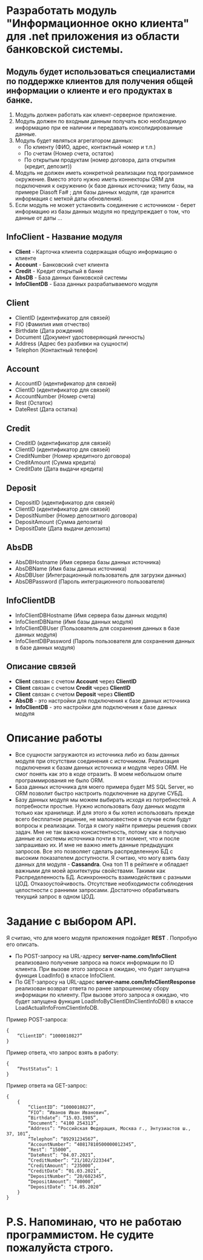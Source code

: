 # Разработать модуль "Информационное окно клиента" для .net приложения из области банковской системы.
## Модуль будет использоваться специалистами по поддержке клиентов для получения общей информации о клиенте и его продуктах в банке.

1. Модуль должен работать как клиент-серверное приложение.
2. Модуль должен по входным данным получать всю необходимую информацию при ее наличии и передавать консолидированные данные.
3. Модуль будет являться агрегатором данных:
	- По клиенту (ФИО, адрес, контактный номер и т.п.)
	- По счетам (Номер счета, остаток)
	- По открытым продуктам (номер договора, дата открытия (кредит, депозит))
4. Модуль не должен иметь конкретной реализации под программное окружение. Вместо этого нужно иметь коннекторы ORM для подключения к окружению (к базе данных источника; типу базы, на примере Diasoft Fa# ; для базы данных модуля, где хранится информация с меткой даты обновления).
5. Если модуль не может установить соединение с источником - берет информацию из базы данных модуля но предупреждает о том, что данные от даты ... 

## InfoClient - Название модуля
- **Client** - Карточка клиента содержащая общую информацию о клиенте
- **Account** - Банковский счет клиента
- **Credit** - Кредит открытый в банке
- **AbsDB** - База данных банковской системы
- **InfoClientDB** - База данных разрабатываемого модуля

## **Client**
- ClientID (идентификатор для связей)
- FIO (Фамилия имя отчество)
- Birthdate (Дата рождения)
- Document (Документ удостоверяющий личность)
- Address (Адрес без разбивки на сущности)
- Telephon (Контактный телефон)

## **Account**
- AccountID (идентификатор для связей)
- ClientID (идентификатор для связей)
- AccountNumber (Номер счета)
- Rest (Остаток)
- DateRest (Дата остатка)

## **Credit**
- CreditID (идентификатор для связей)
- ClientID (идентификатор для связей)
- CreditNumber (Номер кредитного договора)
- CreditAmount (Сумма кредита)
- CreditDate (Дата выдачи кредита)

## **Deposit**
- DepositID (идентификатор для связей)
- ClientID (идентификатор для связей)
- DepositNumber (Номер депозитного договора)
- DepositAmount (Сумма депозита)
- DepositDate (Дата выдачи депозита)

## **AbsDB**
- AbsDBHostname (Имя сервера базы данных источника)
- AbsDBName (Имя базы данных источника)
- AbsDBUser (Интеграционный пользователь для загрузки данных)
- AbsDBPassword (Пароль интеграционного пользователя)

## **InfoClientDB**
- InfoClientDBHostname (Имя сервера базы данных модуля)
- InfoClientDBName (Имя базы данных модуля)
- InfoClientDBUser (Пользователь для сохранения данных в базе данных модуля)
- InfoClientDBPassword (Пароль пользователя для сохранения данных в базе данных модуля)

## **Описание связей**
- **Client** связан с счетом **Account** через **ClientID**
- **Client** связан с счетом **Credit** через **ClientID**
- **Client** связан с счетом **Deposit** через **ClientID**
- **AbsDB** - это настройки для подключения к базе данных источника
- **InfoClientDB** - это настройки для подключения к базе данных модуля

# Описание работы
- Все сущности загружаются из источника либо из базы данных модуля при отсутствии соединения с источником. Реализация подключения к базам данных источника и модуля через ORM. Не смог понять как это в коде отразить. В моем небольшом опыте программирования не было ORM.
- База данных источника для моего примера будет MS SQL Server, но ORM позволит быстро настроить подключение на другие СУБД.
- Базу данных модуля мы можем выбирать исходя из потребностей. А потребности простые. Нужно использовать базу данных модуля только как хранилище. И для этого я бы хотел использовать прежде всего бесплатное решение, не малоизвестное в случае если будут вопросы к реализации. Тогда я смогу найти примеры решения своих задач. Мне не так важна консистентность, потому как я получаю данные из системы источника почти в тот момент, что и после запрашиваю их. И мне не важно иметь данные предыдущих запросов. Все это позволяет сделать распределенную БД с высоким показателем доступности. Я считаю, что могу взять базу данных для модуля - **Cassandra**. Она топ 11 в рейтинге и обладает важными для моей архитектуры свойствами. Такими как Распределенность БД. Асинхронность взаимодействия с разными ЦОД. Отказоустойчивость. Отсутствие необходимости соблюдения целостности с ранними запросами. Достаточно обрабатывать текущий запрос в одном ЦОД.

# Задание с выбором API.
Я считаю, что для моего модуля приложения подойдет **REST** . Попробую его описать.

- По POST-запросу на URL-адресу **server-name.com/InfoClient** реализовано получение запроса на поиск информации по ID клиента.
	При вызове этого запроса я ожидаю, что будет запущена функция LoadInfo() в классе InfoClient.
- По GET-запросу на URL-адрес **server-name.com/InfoClientResponse** реализован возврат ответа по ранее запрошенному сбору информации по клиенту.
	При вызове этого запроса я ожидаю, что будет запущена функция LoadInfoByClientIDInClientInfoDB() в классе LoadActualInfoFromClientInfoDB.

Пример POST-запроса:
	
	{
		“ClientID”: “1000010827”
	}
	
Пример ответа, что запрос взять в работу:
	
	{
		“PostStatus”: 1
	}


Пример ответа на GET-запрос:
	
	{
		{
			“ClientID”: “1000010827”,
			“FIO”: “Иванов Иван Иванович”,
			“Birthdate”: “15.03.1985”,
			“Document”: “4100 254313”,
			“Address”: “Российская Федерация, Москва г., Энтузиастов ш., 37, 101”,
			“Telephon”: “89291234567”,
			“AccountNumber”: “40817810500000012345”,
			“Rest”: “15000”,
			“DateRest”: “04.07.2021”,
			“CreditNumber”: “21/102/223344”,
			“CreditAmount”: “235000”,
			“CreditDate”: “01.03.2021”,
			“DepositNumber”: “20/602345”,
			“DepositAmount”: “80000”,
			“DepositDate”: “14.05.2020”
		}
	} 

# P.S. Напоминаю, что не работаю программистом. Не судите пожалуйста строго.